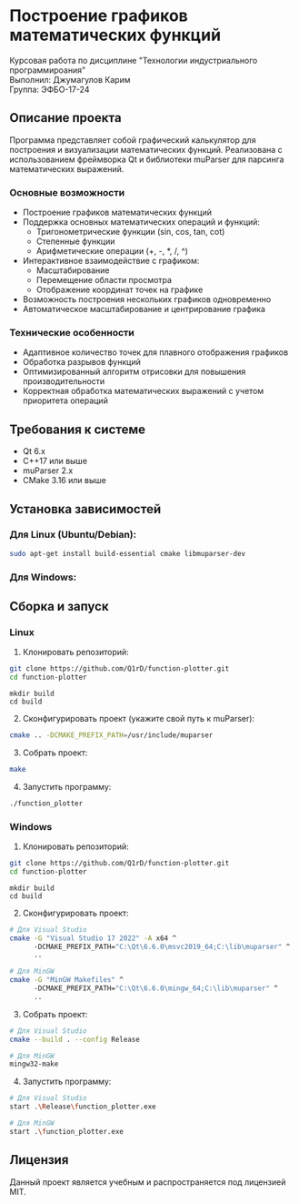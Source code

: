 # Построение графиков математических функций

Курсовая работа по дисциплине "Технологии индустриального программироания"  
Выполнил: Джумагулов Карим  
Группа: ЭФБО-17-24  

## Описание проекта

Программа представляет собой графический калькулятор для построения и визуализации математических функций. Реализована с использованием фреймворка Qt и библиотеки muParser для парсинга математических выражений.

### Основные возможности

- Построение графиков математических функций
- Поддержка основных математических операций и функций:
  - Тригонометрические функции (sin, cos, tan, cot)
  - Степенные функции
  - Арифметические операции (+, -, *, /, ^)
- Интерактивное взаимодействие с графиком:
  - Масштабирование
  - Перемещение области просмотра
  - Отображение координат точек на графике
- Возможность построения нескольких графиков одновременно
- Автоматическое масштабирование и центрирование графика

### Технические особенности

- Адаптивное количество точек для плавного отображения графиков
- Обработка разрывов функций
- Оптимизированный алгоритм отрисовки для повышения производительности
- Корректная обработка математических выражений с учетом приоритета операций

## Требования к системе

- Qt 6.x
- C++17 или выше
- muParser 2.x
- CMake 3.16 или выше

## Установка зависимостей

### Для Linux (Ubuntu/Debian):
```bash
sudo apt-get install build-essential cmake libmuparser-dev
```

### Для Windows:


## Сборка и запуск

### Linux
1. Клонировать репозиторий:
```bash
git clone https://github.com/Q1rD/function-plotter.git
cd function-plotter
```

```
mkdir build
cd build
```

2. Сконфигурировать проект (укажите свой путь к muParser):
```bash
cmake .. -DCMAKE_PREFIX_PATH=/usr/include/muparser
```

3. Собрать проект:
```bash
make
```

4. Запустить программу:
```bash
./function_plotter
```

### Windows
1. Клонировать репозиторий:
```bash
git clone https://github.com/Q1rD/function-plotter.git
cd function-plotter
```

```
mkdir build
cd build
```

2. Сконфигурировать проект:
```bash
# Для Visual Studio
cmake -G "Visual Studio 17 2022" -A x64 ^
      -DCMAKE_PREFIX_PATH="C:\Qt\6.6.0\msvc2019_64;C:\lib\muparser" ^
      ..

# Для MinGW
cmake -G "MinGW Makefiles" ^
      -DCMAKE_PREFIX_PATH="C:\Qt\6.6.0\mingw_64;C:\lib\muparser" ^
      ..
```

3. Собрать проект:
```bash
# Для Visual Studio
cmake --build . --config Release

# Для MinGW
mingw32-make
```

4. Запустить программу:
```bash
# Для Visual Studio
start .\Release\function_plotter.exe

# Для MinGW
start .\function_plotter.exe
```

## Лицензия

Данный проект является учебным и распространяется под лицензией MIT.
